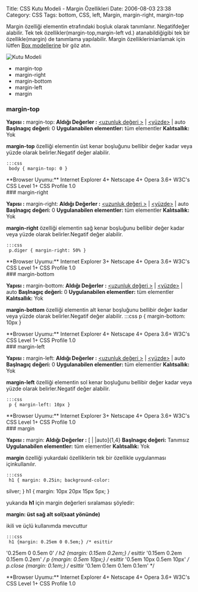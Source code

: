 Title: CSS Kutu Modeli - Margin Özellikleri
Date: 2006-08-03 23:38
Category: CSS
Tags: bottom, CSS, left, Margin, margin-right, margin-top

Margin özelliği elementin etrafındaki boşluk olarak tanımlanır.
Negatifdeğer alabilir. Tek tek özellikler(margin-top,margin-left vd.)
atanabildiğigibi tek bir özellikle(margin) de tanımlama yapılabilir.
Margin özelliklerinianlamak için lütfen [Box modellerine][] bir göz
atın. <!--more-->

![Kutu Modeli][]

-   margin-top
-   margin-right
-   margin-bottom
-   margin-left
-   margin

### margin-top<a name="01"></a>

**Yapısı :** margin-top: <deger> **Aldığı Değerler :** [<uzunluk değeri >][] | [<yüzde>][<uzunluk değeri >] | auto **Başlnagıç
değeri:** 0 **Uygulanabilen elementler:** tüm elementler
**Kalıtsallık:** Yok

**margin-top** özelliği elementin üst kenar boşluğunu bellibir değer
kadar veya yüzde olarak belirler.Negatif değer alabilir.

	:::css
	 body { margin-top: 0 } 

<div class="tarayiciuyum">
**Browser Uyumu:** Internet Explorer 4+ Netscape 4+ Opera 3.6+ W3C's CSS
Level 1+ CSS Profile 1.0

</div>
### margin-right <a name="02"></a>

**Yapısı :** margin-right: <deger> **Aldığı Değerler :** [<uzunluk değeri >][] | [<yüzde>][<uzunluk değeri >] | auto **Başlnagıç
değeri:** 0 **Uygulanabilen elementler:** tüm elementler
**Kalıtsallık:** Yok

**margin-right** özelliği elementin sağ kenar boşluğunu bellibir değer
kadar veya yüzde olarak belirler.Negatif değer alabilir.

	:::css
	 p.diger { margin-right: 50% } 

<div class="tarayiciuyum">
**Browser Uyumu:** Internet Explorer 3+ Netscape 4+ Opera 3.6+ W3C's CSS
Level 1+ CSS Profile 1.0

</div>
### margin-bottom<a name="03"></a>

**Yapısı :** margin-bottom: <deger> **Aldığı Değerler :** [<uzunluk değeri >][] | [<yüzde>][<uzunluk değeri >] | auto **Başlnagıç
değeri:** 0 **Uygulanabilen elementler:** tüm elementler
**Kalıtsallık:** Yok

**margin-bottom** özelliği elementin alt kenar boşluğunu bellibir değer
kadar veya yüzde olarak belirler.Negatif değer alabilir. 	:::css
	 p { margin-bottom: 10px } 

<div class="tarayiciuyum">
**Browser Uyumu:** Internet Explorer 4+ Netscape 4+ Opera 3.6+ W3C's CSS
Level 1+ CSS Profile 1.0

</div>
### margin-left<a name="04"></a>

**Yapısı :** margin-left: <deger> **Aldığı Değerler :** [<uzunluk değeri >][] | [<yüzde>][<uzunluk değeri >] | auto **Başlnagıç
değeri:** 0 **Uygulanabilen elementler:** tüm elementler
**Kalıtsallık:** Yok

**margin-left** özelliği elementin sol kenar boşluğunu bellibir değer
kadar veya yüzde olarak belirler.Negatif değer alabilir.

	:::css
	 p { margin-left: 10px } 

<div class="tarayiciuyum">
**Browser Uyumu:** Internet Explorer 3+ Netscape 4+ Opera 3.6+ W3C's CSS
Level 1+ CSS Profile 1.0

</div>
### margin<a name="05"></a>

**Yapısı :** margin: <deger> **Aldığı Değerler :** [[<percentage>][]
| [<length>][<percentage>] |auto]{1,4} **Başlnagıç değeri:**
Tanımsız **Uygulanabilen elementler:** tüm elementler **Kalıtsallık:**
Yok

**margin** özelliği yukardaki özelliklerin tek bir özellikle uygulanması
içinkullanılır.

	:::css
	 h1 { margin: 0.25in; background-color:
silver; } h1 { margin: 10px 20px 15px 5px; } 

yukarıda **h1** için margin değerleri sıralaması şöyledir:

**margin: üst sağ alt sol(saat yönünde)**

ikili ve üçlü kullanımda mevcuttur

	:::css
	 h1 {margin: 0.25em 0 0.5em;} /* esittir
'0.25em 0 0.5em 0' */ h2 {margin: 0.15em 0.2em;} /* esittir '0.15em
0.2em 0.15em 0.2em' */ p {margin: 0.5em 10px;} /* esittir '0.5em 10px
0.5em 10px' */ p.close {margin: 0.1em;} /* esittir '0.1em 0.1em 0.1em
0.1em' */ 

<div class="tarayiciuyum">
**Browser Uyumu:** Internet Explorer 4+ Netscape 4+ Opera 3.6+ W3C's CSS
Level 1+ CSS Profile 1.0

</div>
</p>

  [Box modellerine]: http://www.fatihhayrioglu.com/?p=13
  [Kutu Modeli]: http://fatihhayrioglu.com/images/basit_boxmodel.gif
  [<uzunluk değeri >]: http://www.fatihhayrioglu.com/?p=95
  [<percentage>]: #
